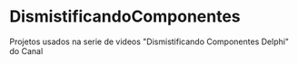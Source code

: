 # DismistificandoComponentes
Projetos usados na serie de videos "Dismistificando Componentes Delphi" do Canal 

